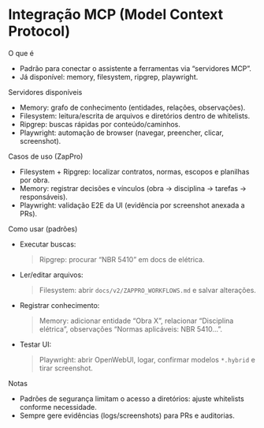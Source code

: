 # Integração MCP (Model Context Protocol)

O que é
- Padrão para conectar o assistente a ferramentas via “servidores MCP”.
- Já disponível: memory, filesystem, ripgrep, playwright.

Servidores disponíveis
- Memory: grafo de conhecimento (entidades, relações, observações).
- Filesystem: leitura/escrita de arquivos e diretórios dentro de whitelists.
- Ripgrep: buscas rápidas por conteúdo/caminhos.
- Playwright: automação de browser (navegar, preencher, clicar, screenshot).

Casos de uso (ZapPro)
- Filesystem + Ripgrep: localizar contratos, normas, escopos e planilhas por obra.
- Memory: registrar decisões e vínculos (obra → disciplina → tarefas → responsáveis).
- Playwright: validação E2E da UI (evidência por screenshot anexada a PRs).

Como usar (padrões)
- Executar buscas:
  > Ripgrep: procurar “NBR 5410” em docs de elétrica.
- Ler/editar arquivos:
  > Filesystem: abrir `docs/v2/ZAPPRO_WORKFLOWS.md` e salvar alterações.
- Registrar conhecimento:
  > Memory: adicionar entidade “Obra X”, relacionar “Disciplina elétrica”, observações “Normas aplicáveis: NBR 5410…”.
- Testar UI:
  > Playwright: abrir OpenWebUI, logar, confirmar modelos `*.hybrid` e tirar screenshot.

Notas
- Padrões de segurança limitam o acesso a diretórios: ajuste whitelists conforme necessidade.
- Sempre gere evidências (logs/screenshots) para PRs e auditorias.
